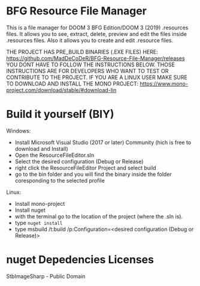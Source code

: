 BFG Resource File Manager
=========================

This is a file manager for DOOM 3 BFG Edition/DOOM 3 (2019) .resources files.
It allows you to see, extract, delete, preview and edit the files inside .resources files.
Also it allows you to create and edit .resource files.

THE PROJECT HAS PRE_BUILD BINARIES (.EXE FILES) HERE: https://github.com/MadDeCoDeR/BFG-Resource-File-Manager/releases
YOU DONT HAVE TO FOLLOW THE INSTRUCTIONS BELOW. THOSE INSTRUCTIONS ARE FOR DEVELOPERS WHO WANT TO TEST OR CONTRIBUTE TO THE PROJECT.
IF YOU ARE A LINUX USER MAKE SURE TO DOWNLOAD AND INSTALL THE MONO PROJECT: https://www.mono-project.com/download/stable/#download-lin

Build it yourself (BIY)
=======================

Windows:
- Install Microsoft Visual Studio (2017 or later) Community (hich is free to download and Install)
- Open the ResourceFileEditor.sln
- Select the desired configuration (Debug or Release)
- right click the ResourceFileEditor Project and select build
- go to the bin folder and you will find the binary inside the folder coresponding to the selected profile

Linux:
- Install mono-project
- Install nuget
- with the terminal go to the location of the project (where the .sln is).
- type `nuget install`
- type msbuild /t:build /p:Configuration=<desired configuration (Debug or Release)>

nuget Depedencies Licenses
==========================

StbImageSharp - Public Domain